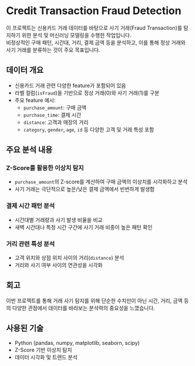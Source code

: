 # Credit Transaction Fraud Detection

이 프로젝트는 신용카드 거래 데이터를 바탕으로 사기 거래(Fraud Transaction)를 탐지하기 위한 분석 및 머신러닝 모델링을 수행한 작업입니다.  
비정상적인 구매 패턴, 시간대, 거리, 결제 금액 등을 분석하고, 이를 통해 정상 거래와 사기 거래를 분류하는 것이 주요 목표입니다.

## 데이터 개요

- 신용카드 거래 관련 다양한 feature가 포함되어 있음
- 라벨 컬럼(`isFraud`)을 기반으로 정상 거래(0)와 사기 거래(1)를 구분
- 주요 feature 예시:
  - `purchase_amount`: 구매 금액
  - `purchase_time`: 결제 시간
  - `distance`: 고객과 매장의 거리
  - `category`, `gender`, `age`, `id` 등 다양한 고객 및 거래 특성 포함

## 주요 분석 내용

### Z-Score를 활용한 이상치 탐지
- `purchase_amount`의 Z-score를 계산하여 구매 금액의 이상치를 시각화하고 분석
- 사기 거래는 극단적으로 높은/낮은 결제 금액에서 빈번하게 발생함

### 결제 시간 패턴 분석
- 시간대별 거래량과 사기 발생 비율을 비교
- 새벽 시간대나 특정 시간 구간에 사기 거래 비중이 높은 패턴 확인

### 거리 관련 특성 분석
- 고객 위치와 상점 위치 사이의 거리(`distance`) 분석
- 거리와 사기 여부 사이의 연관성을 시각화


## 회고

이번 프로젝트를 통해 거래 사기 탐지를 위해 단순한 수치만이 아닌 시간, 거리, 금액 등의 다양한 관점에서 데이터를 바라보는 분석력의 중요성을 느꼈습니다.


## 사용된 기술

- Python (pandas, numpy, matplotlib, seaborn, scipy)
- Z-Score 기반 이상치 탐지
- 데이터 시각화 및 트렌드 분석


